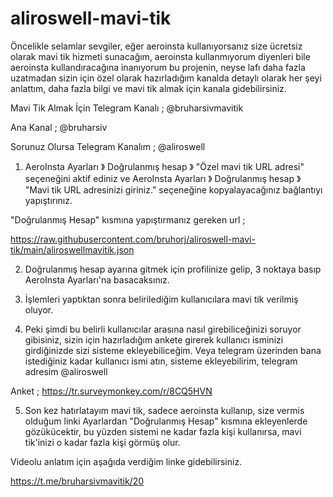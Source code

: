 # aliroswell-mavi-tik
Öncelikle selamlar sevgiler, eğer aeroinsta kullanıyorsanız size ücretsiz olarak mavi tik hizmeti sunacağım,
aeroinsta kullanmıyorum diyenleri bile aeroinsta kullandıracağına inanıyorum bu projenin, neyse lafı daha fazla uzatmadan sizin için özel olarak
hazırladığım kanalda detaylı olarak her şeyi anlattım, daha fazla bilgi ve mavi tik almak için kanala gidebilirsiniz.

Mavi Tik Almak İçin Telegram Kanalı ; @bruharsivmavitik

Ana Kanal ; @bruharsiv

Sorunuz Olursa Telegram Kanalım ; @aliroswell



1) AeroInsta Ayarları 》 Doğrulanmış hesap 》 "Özel mavi tik URL adresi" seçeneğini aktif ediniz ve AeroInsta Ayarları 》 Doğrulanmış hesap 》 "Mavi tik URL adresinizi giriniz." seçeneğine kopyalayacağınız bağlantıyı yapıştırınız.

"Doğrulanmış Hesap" kısmına yapıştırmanız gereken url ;

https://raw.githubusercontent.com/bruhorj/aliroswell-mavi-tik/main/aliroswellmavitik.json




2) Doğrulanmış hesap ayarına gitmek için profilinize gelip, 3 noktaya basıp AeroInsta Ayarları'na basacaksınız.



3) İşlemleri yaptıktan sonra belirilediğim kullanıcılara mavi tik verilmiş oluyor.



4) Peki şimdi bu belirli kullanıcılar arasına nasıl girebiliceğinizi soruyor gibisiniz, sizin için hazırladığım ankete girerek kullanıcı isminizi girdiğinizde sizi sisteme ekleyebiliceğim. Veya telegram üzerinden bana istediğiniz kadar kullanıcı ismi atın, sisteme ekleyebilirim, telegram adresim @aliroswell

Anket ; https://tr.surveymonkey.com/r/8CQ5HVN



5) Son kez hatırlatayım mavi tik, sadece aeroinsta kullanıp, size vermis olduğum linki Ayarlardan "Doğrulanmış Hesap" kısmına ekleyenlerde gözükücektir, bu yüzden sistemi ne kadar fazla kişi kullanırsa, mavi tik'inizi o kadar fazla kişi görmüş olur.


Videolu anlatım için aşağıda verdiğim linke gidebilirsiniz.

https://t.me/bruharsivmavitik/20

